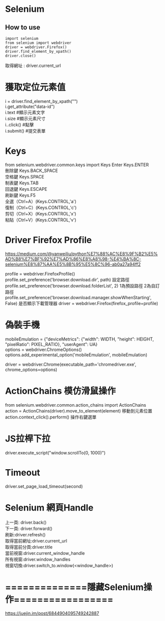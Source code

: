 # Selenium

## How to use  
```
import selenium
from selenium import webdriver  
driver = webdriver.Firefox()  
driver.find_element_by_xpath()  
driver.close()
```
  
取得網址 : driver.current_url  

# 獲取定位元素值    

i = driver.find_element_by_xpath("")  
i.get_attribute("data-id")  
i.text     #顯示元素文字  
i.size     #顯示元素尺寸  
i..click() #點擊  
i.submit() #提交表單  


# Keys  
from selenium.webdriver.common.keys import Keys
Enter Keys.ENTER  
刪除鍵 Keys.BACK_SPACE  
空格鍵 Keys.SPACE  
制表鍵 Keys.TAB  
回退鍵 Keys.ESCAPE  
刷新鍵 Keys.F5  
全選（Ctrl+A）(Keys.CONTROL,'a')  
復制（Ctrl+C）(Keys.CONTROL,'c')  
剪切（Ctrl+X）(Keys.CONTROL,'x')  
粘貼（Ctrl+V）(Keys.CONTROL,'v')  


# Driver Firefox Profile

https://medium.com/@yanweiliu/python%E7%88%AC%E8%9F%B2%E5%AD%B8%E7%BF%92%E7%AD%86%E8%A8%98-%E4%BA%8C-selenium%E8%87%AA%E5%8B%95%E5%8C%96-ab0a27a94ff2  


profile = webdriver.FirefoxProfile()  
profile.set_preference('browser.download.dir', path)  設定路徑  
profile.set_preference('browser.download.folderList', 2)  1為預設路徑   2為自訂路徑  
profile.set_preference('browser.download.manager.showWhenStarting', False)  是否顯示下載管理器
driver = webdriver.Firefox(firefox_profile=profile)

# 偽裝手機

mobileEmulation = {"deviceMetrics": {"width": WIDTH, "height": HEIGHT, "pixelRatio": PIXEL_RATIO}, "userAgent": UA}  
options = webdriver.ChromeOptions()  
options.add_experimental_option('mobileEmulation', mobileEmulation)  

driver = webdriver.Chrome(executable_path='chromedriver.exe', chrome_options=options)

# ActionChains 模仿滑鼠操作

from selenium.webdriver.common.action_chains import ActionChains  
action = ActionChains(driver).move_to_element(element)  移動到元素位置  
action.context_click().perform()  操作右鍵選單  

# JS拉桿下拉  
driver.execute_script("window.scrollTo(0, 1000)")

# Timeout  
driver.set_page_load_timeout(second)  

# Selenium 網頁Handle
上一頁: driver.back()  
下一頁: driver.forward()  
刷新:driver.refresh()  
取得當前網址:driver.current_url  
取得當前分頁:driver.title  
當前視窗:driver.current_window_handle  
所有視窗:driver.window_handles  
視窗切換:driver.switch_to.window(<window_handle>)

# ==============隱藏Selenium操作=================  
https://juejin.im/post/6844904095749242887


